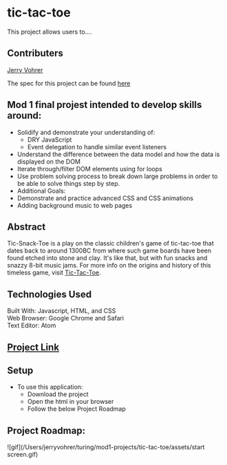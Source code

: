 # tic-tac-toe
This project allows users to....

## Contributers
[Jerry Vohrer](https://github.com/Jerry-Vrrr)

The spec for this project can be found [here](https://frontend.turing.edu/projects/module-1/tic-tac-toe-solo.html)

## Mod 1 final projest intended to develop skills around:
* Solidify and demonstrate your understanding of:
  * DRY JavaScript
  * Event delegation to handle similar event listeners
* Understand the difference between the data model and how the data is displayed on the DOM
* Iterate through/filter DOM elements using for loops
* Use problem solving process to break down large problems in order to be able to solve things step by step.
* Additional Goals:
 * Demonstrate and practice advanced CSS and CSS animations
 * Adding background music to web pages

 ## Abstract
 Tic-Snack-Toe is a play on the classic children's game of tic-tac-toe that dates back to around 1300BC from where such game boards have been found etched into stone and clay. It's like that, but with fun snacks and snazzy 8-bit music jams. For more info on the origins and history of this timeless game, visit [Tic-Tac-Toe](https://en.wikipedia.org/wiki/Tic-tac-toe).

## Technologies Used
​Built With: Javascript, HTML, and CSS<br>
Web Browser: Google Chrome and Safari<br>
Text Editor: Atom​​​

## [Project Link](https://github.com/Jerry-Vrrr/tic-tac-toe)

## Setup
* To use this application:
  * Download the project
  * Open the html in your browser
  * Follow the below Project Roadmap

## Project Roadmap:

![gif](/Users/jerryvohrer/turing/mod1-projects/tic-tac-toe/assets/start screen.gif)
